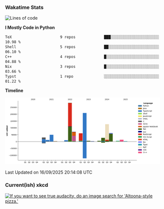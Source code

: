 ### Wakatime Stats
<!--START_SECTION:waka-->
![Lines of code](https://img.shields.io/badge/From%20Hello%20World%20I%27ve%20Written-973.9%20thousand%20lines%20of%20code-blue)

**I Mostly Code in Python** 

```text
TeX                      9 repos             ███░░░░░░░░░░░░░░░░░░░░░░   10.98 % 
Shell                    5 repos             ██░░░░░░░░░░░░░░░░░░░░░░░   06.10 % 
C++                      4 repos             █░░░░░░░░░░░░░░░░░░░░░░░░   04.88 % 
Nix                      3 repos             █░░░░░░░░░░░░░░░░░░░░░░░░   03.66 % 
Typst                    1 repo              ░░░░░░░░░░░░░░░░░░░░░░░░░   01.22 % 
```



**Timeline**

![Lines of Code chart](https://raw.githubusercontent.com/joshuajeschek/joshuajeschek/main/assets/bar_graph.png)


 Last Updated on 16/09/2025 20:14:08 UTC
<!--END_SECTION:waka-->

### Current(ish) xkcd
<a id="xkcd-a" title="If you want to see true audacity, do an image search for 'Altoona-style pizza.'" href="https://www.xkcd.com" target="_blank">
        <img align="center" id="xkcd-img" src="https://imgs.xkcd.com/comics/city_style_pizza.png" alt="If you want to see true audacity, do an image search for 'Altoona-style pizza.'" height=300 />
</a>
